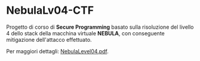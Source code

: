 # NebulaLv04-CTF

Progetto di corso di **Secure Programming** basato sulla risoluzione del livello 4 dello stack della macchina virtuale **NEBULA**, con conseguente mitigazione dell'attacco effettuato. 

Per maggiori dettagli: [NebulaLevel04.pdf](https://github.com/marcodc98/NebulaLv04-CTF/blob/main/NebulaLevel04.pdf).
